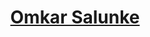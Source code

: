 <h1 align="center">
  <a href="https://docsify.js.org">
    Omkar Salunke
  </a>
</h1>

<p align="center">
   
</p>

